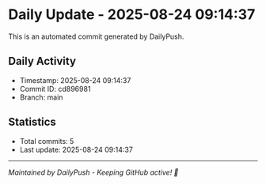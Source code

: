 # Daily Update - 2025-08-24 09:14:37

This is an automated commit generated by DailyPush.

## Daily Activity
- Timestamp: 2025-08-24 09:14:37
- Commit ID: cd896981
- Branch: main

## Statistics
- Total commits: 5
- Last update: 2025-08-24 09:14:37

---
*Maintained by DailyPush - Keeping GitHub active! 🚀*
